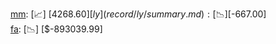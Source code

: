 [mm](record/mm/summary.md): [📈] [$4268.60]  
[ly](record/ly/summary.md): [📉] [$-667.00]  
[fa](record/fa/summary.md): [📉] [$-893039.99]  
